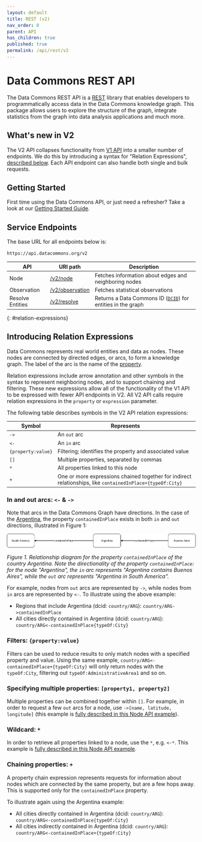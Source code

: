 ```yaml
---
layout: default
title: REST (v2)
nav_order: 0
parent: API
has_children: true
published: true
permalink: /api/rest/v2
---
```


# Data Commons REST API

The Data Commons REST API is a
[REST](https://en.wikipedia.org/wiki/Representational_state_transfer) library
that enables developers to programmatically access data in the Data Commons
knowledge graph. This package allows users to explore the structure of the
graph, integrate statistics from the graph into data analysis applications and
much more.

## What's new in V2

The V2 API collapses functionality from [V1 API](/api/rest/v1) into a smaller number of endpoints. We do this by introducing a syntax for "Relation Expressions", [described below](#relation-expressions). Each API endpoint can also handle both single and bulk requests.

## Getting Started

First time using the Data Commons API, or just need a refresher? Take a look at
our [Getting Started Guide](/api/rest/v2/getting_started).

## Service Endpoints

The base URL for all endpoints below is:

```bash
https://api.datacommons.org/v2
```

| API | URI path | Description |
| --- | --- | ----------- |
| Node | [/v2/node](/api/rest/v2/node) | Fetches information about edges and neighboring nodes |
| Observation | [/v2/observation](/api/rest/v2/observation) | Fetches statistical observations |
| Resolve Entities | [/v2/resolve](/api/rest/v2/resolve) | Returns a Data Commons ID ([`DCID`](/glossary.html#dcid)) for entities in the graph |


{: #relation-expressions}
## Introducing Relation Expressions

Data Commons represents real world entities and data as nodes. These
nodes are connected by directed edges, or arcs, to form a knowledge graph. The
label of the arc is the name of the [property](/glossary.html#property).

Relation expressions include arrow annotation and other symbols in the syntax to
represent neighboring nodes, and to support chaining and filtering.
These new expressions allow all of the functionality of the V1 API to be
expressed with fewer API endpoints in V2. All V2 API calls require relation
expressions in the `property` or `expression` parameter.

The following table describes symbols in the V2 API relation expressions:

| Symbol | Represents |
| ------ | ---------- |
| `->` | An `out` arc |
| `<-` | An `in` arc |
| `{property:value}` | Filtering; identifies the property and associated value |
| `[]` | Multiple properties, separated by commas |
| `*` | All properties linked to this node |
| `+` | One or more expressions chained together for indirect relationships, like `containedInPlace+{typeOf:City}` |

### In and out arcs: `<-` & `->`

Note that arcs in the Data Commons Graph have directions. In the case of the [Argentina](https://datacommons.org/browser/country/ARG), the property `containedInPlace` exists in both `in` and `out` directions, illustrated in Figure 1:

![](/assets/images/rest/property_value_direction_example.png)

*Figure 1. Relationship diagram for the property `containedInPlace` of the country Argentina. Note the directionality of the property `containedInPlace`: for the node "Argentina", the `in` arc represents "Argentina contains Buenos Aires", while the `out` arc represents "Argentina in South America".*


For example, nodes from `out` arcs are represented by `->`, while nodes from
`in` arcs are represented by `<-`. To illustrate using the above example:

- Regions that include Argentina (dcid: `country/ARG`): `country/ARG->containedInPlace`
- All cities directly contained in Argentina (dcid: `country/ARG`): `country/ARG<-containedInPlace{typeOf:City}`

### Filters: `{property:value}`

Filters can be used to reduce results to only match nodes with a specified property and value. Using the same example,  `country/ARG<-containedInPlace+{typeOf:City}` will only return nodes with the `typeOf:City`, filtering out `typeOf:AdministrativeArea1` and so on.

### Specifying multiple properties: `[property1, property2]`

Multiple properties can be combined together within `[]`. For example, in order to request a few `out` arcs for a node, use
`->[name, latitude, longitude]` (this example is [fully described in this Node API example](/api/rest/v2/node.html#multiple-properties)).

### Wildcard: `*`

In order to retrieve all properties linked to a node, use the `*`, e.g. `<-*`.
This example is [fully described in this Node API example](/api/rest/v2/node.html#wildcard).

### Chaining properties: `+`

A property chain expression represents requests for information about nodes
which are connected by the same property, but are a few hops away. This is supported only for the `containedInPlace` property.

To illustrate again using the Argentina example:
- All cities directly contained in Argentina (dcid: `country/ARG`): `country/ARG<-containedInPlace{typeOf:City}`
- All cities indirectly contained in Argentina (dcid: `country/ARG`): `country/ARG<-containedInPlace+{typeOf:City}`